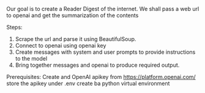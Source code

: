 Our goal is to create a Reader Digest of the internet.
We shall pass a web url to openai and get the summarization of the contents

Steps:
1. Scrape the url and parse it using BeautifulSoup.
2. Connect to openai using openai key
3. Create messages with system and user prompts to provide instructions to the model
4. Bring together messages and openai to produce required output.

Prerequisites:
Create and OpenAI apikey from https://platform.openai.com/
store the apikey under .env
create ba python virtual environment
